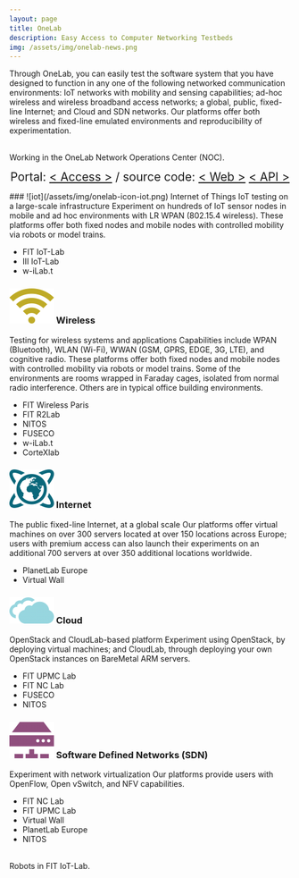```yaml
---
layout: page
title: OneLab
description: Easy Access to Computer Networking Testbeds
img: /assets/img/onelab-news.png
---
```


Through OneLab, you can easily test the software system that you have designed to function in any
one of the following networked communication environments: IoT networks with mobility
and sensing capabilities; ad-hoc wireless and wireless broadband access networks; a global, public, fixed-line Internet; and Cloud and SDN networks. Our platforms offer both wireless and fixed-line emulated environments and reproducibility of experimentation.

<div class="img_row">
    <img class="col three left" src="{{ site.baseurl }}/assets/img/onelab-noc.jpg" alt="" title="OneLab NOC"/>
</div>
<div class="col three caption">
    Working in the OneLab Network Operations Center (NOC).
</div>
<p style="text-align: center;">
<span style="font-size:1.5em;">Portal: <a class="page-link" href="https://portal.onelab.eu" target="_blank">< Access ></a> / </span>
<span style="font-size:1.5em;">source code: <a class="page-link" href="https://github.com/loicbaron/myslice2" target="_blank">< Web ></a>  </span>
<span style="font-size:1.5em;"><a class="page-link" href="https://github.com/loicbaron/sfa" target="_blank">< API ></a></span>
</p>
### ![iot](/assets/img/onelab-icon-iot.png)  Internet of Things
IoT testing on a large-scale infrastructure
Experiment on hundreds of IoT sensor nodes in mobile and ad hoc environments with LR WPAN (802.15.4 wireless). These platforms offer both fixed nodes and mobile nodes with controlled mobility via robots or model trains. 

- FIT IoT-Lab
- III IoT-Lab
- w-iLab.t


### ![iot](/assets/img/onelab-icon-wireless.png)  Wireless
Testing for wireless systems and applications
Capabilities include WPAN (Bluetooth), WLAN (Wi-Fi), WWAN (GSM, GPRS, EDGE, 3G, LTE), and cognitive radio. These platforms offer both fixed nodes and mobile nodes with controlled mobility via robots or model trains. Some of the environments are rooms wrapped in Faraday cages, isolated from normal radio interference. Others are in typical office building environments.

- FIT Wireless Paris
- FIT R2Lab
- NITOS
- FUSECO
- w-iLab.t
- CorteXlab
 
### ![iot](/assets/img/onelab-icon-internet.png)  Internet
The public fixed-line Internet, at a global scale
Our platforms offer virtual machines on over 300 servers located at over 150 locations across Europe; users with premium access can also launch their experiments on an additional 700 servers at over 350 additional locations worldwide.

- PlanetLab Europe
- Virtual Wall


### ![iot](/assets/img/onelab-icon-cloud.png)  Cloud
OpenStack and CloudLab-based platform
Experiment using OpenStack, by deploying virtual machines; and CloudLab, through deploying your own OpenStack instances on BareMetal ARM servers.

- FIT UPMC Lab
- FIT NC Lab
- FUSECO
- NITOS

### ![iot](/assets/img/onelab-icon-sdn.png)  Software Defined Networks (SDN)
Experiment with network virtualization
Our platforms provide users with OpenFlow, Open vSwitch, and NFV capabilities.

- FIT NC Lab
- FIT UPMC Lab
- Virtual Wall
- PlanetLab Europe
- NITOS

<div class="img_row">
    <img class="col three left" src="{{ site.baseurl }}/assets/img/iotlab.jpg" alt="" title="Robots in FIT IoT-Lab"/>
</div>
<div class="col three caption">
    Robots in FIT IoT-Lab.
</div>

